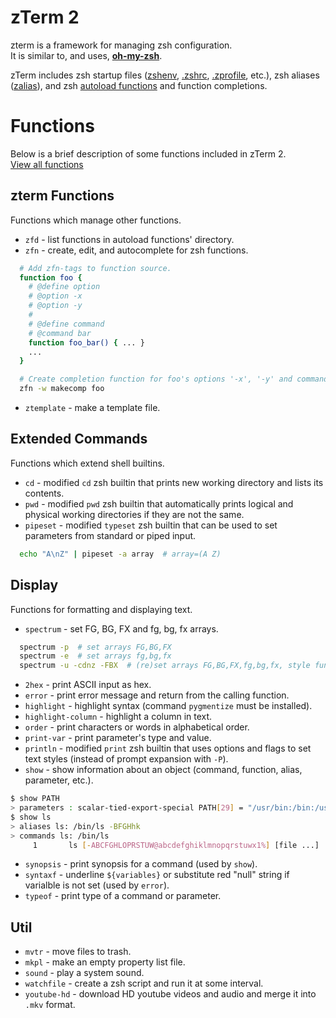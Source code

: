 # zTerm 2
zterm is a framework for managing zsh configuration.   
It is similar to, and uses, **[oh-my-zsh](https://github.com/ohmyzsh/ohmyzsh)**.   

zTerm includes zsh startup files ([zshenv](Library/Z-Shell/zshenv), [.zshrc](Library/Z-Shell/zdot-main/.zshrc), [.zprofile](Library/Z-Shell/zdot-main/.zprofile), etc.), zsh aliases ([zalias](Library/Z-Shell/zdot-main/sources/zalias)), and zsh [autoload functions](Library/Z-Shell/zdot-main/functions) and function completions.  


# Functions
Below is a brief description of some functions included in zTerm 2.    
[View all functions](Library/Z-Shell/zdot-main/functions)  


## zterm Functions
Functions which manage other functions.
* `zfd` - list functions in autoload functions' directory.
* `zfn` - create, edit, and autocomplete for zsh functions.
```sh
  # Add zfn-tags to function source.
  function foo {
    # @define option
    # @option -x
    # @option -y
    # 
    # @define command
    # @command bar
    function foo_bar() { ... }
    ...
  }
```
```sh
  # Create completion function for foo's options '-x', '-y' and command 'foo bar'.
  zfn -w makecomp foo 
```
* `ztemplate` - make a template file.



## Extended Commands
Functions which extend shell builtins. 
* `cd` - modified `cd` zsh builtin that prints new working directory and lists its contents.
* `pwd` - modified `pwd` zsh builtin that automatically prints logical and physical working directories if they are not the same. 
* `pipeset` - modified `typeset` zsh builtin that can be used to set parameters from standard or piped input.
```sh
  echo "A\nZ" | pipeset -a array  # array=(A Z)  
```


## Display
Functions for formatting and displaying text.
* `spectrum` - set FG, BG, FX and fg, bg, fx arrays.
```sh
  spectrum -p  # set arrays FG,BG,FX
  spectrum -e  # set arrays fg,bg,fx
  spectrum -u -cdnz -FBX  # (re)set arrays FG,BG,FX,fg,bg,fx, style functions, and style aliases
```
* `2hex` - print ASCII input as hex.
* `error` - print error message and return from the calling function.
* `highlight` - highlight syntax (command `pygmentize` must be installed).
* `highlight-column` - highlight a column in text.
* `order` - print characters or words in alphabetical order.
* `print-var` - print parameter's type and value.
* `println` - modified `print` zsh builtin that uses options and flags to set text styles (instead of prompt expansion with `-P`).
* `show` - show information about an object (command, function, alias, parameter, etc.). 
```sh
$ show PATH
> parameters : scalar-tied-export-special PATH[29] = "/usr/bin:/bin:/usr/sbin:/sbin"
$ show ls
> aliases ls: /bin/ls -BFGHhk
> commands ls: /bin/ls
     1       ls [-ABCFGHLOPRSTUW@abcdefghiklmnopqrstuwx1%] [file ...]
```
* `synopsis` - print synopsis for a command (used by `show`). 
* `syntaxf` - underline `${variables}` or substitute red "null" string if varialble is not set (used by `error`).
* `typeof` - print type of a command or parameter.





## Util
* `mvtr` - move files to trash.
* `mkpl` - make an empty property list file. 
* `sound` - play a system sound.
* `watchfile` - create a zsh script and run it at some interval.
* `youtube-hd` - download HD youtube videos and audio and merge it into `.mkv` format. 
